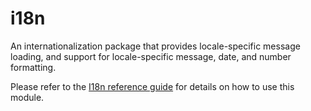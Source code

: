 # i18n

An internationalization package that provides locale-specific message loading, and support for locale-specific message, date, and number formatting.

Please refer to the [I18n reference guide](../../docs/i18n/index.md) for details on how to use this module.
